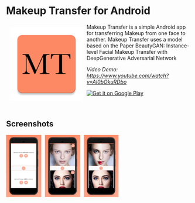 # Makeup Transfer for Android
<img src="screenshots/ic_launcher_web.png" align="left" width="200" hspace="10" vspace="10">
Makeup Transfer is a simple Android app for transferring Makeup from one face to another. Makeup Transfer uses a model
based on the Paper BeautyGAN: Instance-level Facial Makeup Transfer with DeepGenerative Adversarial Network<br/>

_Video Demo: https://www.youtube.com/watch?v=Al0bOkuRDbo_

<div style="display:flex;" >
<!-- <a href="https://f-droid.org/app/org.horaapps.leafpic">
    <img src="https://f-droid.org/badge/get-it-on.png"
         alt="Get it on F-Droid" height="80"> -->
</a>
<a href="https://play.google.com/store/apps/details?id=org.horaapps.leafpic">
    <img alt="Get it on Google Play"
        height="80"
        src="https://play.google.com/intl/en_us/badges/images/generic/en_badge_web_generic.png" />
</a>
</div>
</br></br>

## Screenshots
<div style="display:flex;" >
<img src="screenshots/screenshot1.jpg" width="19%" >
<img style="margin-left:10px;" src="screenshots/screenshot2.jpg" width="19%" >
<img style="margin-left:10px;" src="screenshots/screenshot3.jpg" width="19%" >

</div>
